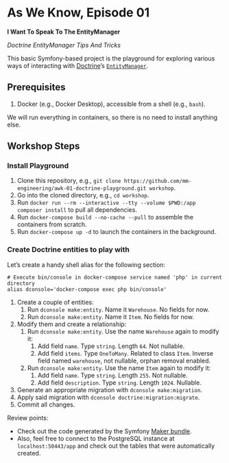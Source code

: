 # As We Know, Episode 01

**I Want To Speak To The EntityManager**

_Doctrine EntityManager Tips And Tricks_

This basic Symfony-based project is the playground for exploring various ways of interacting with [Doctrine](https://symfony.com/doc/current/doctrine.html)’s [`EntityManager`](https://www.doctrine-project.org/projects/doctrine-orm/en/2.8/tutorials/getting-started.html#obtaining-the-entitymanager).

## Prerequisites

1. Docker (e.g., Docker Desktop), accessible from a shell (e.g., `bash`).

We will run everything in containers, so there is no need to install anything else.

## Workshop Steps

### Install Playground

1. Clone this repository, e.g., `git clone https://github.com/mm-engineering/awk-01-doctrine-playground.git workshop`.
2. Go into the cloned directory, e.g., `cd workshop`.
3. Run `docker run --rm --interactive --tty --volume $PWD:/app composer install` to pull all dependencies.
4. Run `docker-compose build --no-cache --pull` to assemble the containers from scratch.
5. Run `docker-compose up -d` to launch the containers in the background.

### Create Doctrine entities to play with

Let’s create a handy shell alias for the following section:

```shell
# Execute bin/console in docker-compose service named 'php' in current directory
alias dconsole='docker-compose exec php bin/console'
```

1. Create a couple of entities:
   1. Run `dconsole make:entity`. Name it `Warehouse`. No fields for now.
   2. Run `dconsole make:entity`. Name it `Item`. No fields for now.
2. Modify them and create a relationship:
   1. Run `dconsole make:entity`. Use the name `Warehouse` again to modify it:
      1. Add field `name`. Type `string`. Length `64`. Not nullable.
      2. Add field `items`. Type `OneToMany`. Related to class `Item`. Inverse field named `warehouse`, not nullable, orphan removal enabled.
   2. Run `dconsole make:entity`. Use the name `Item` again to modify it:
      1. Add field `name`. Type `string`. Length `255`. Not nullable.
      2. Add field `description`. Type `string`. Length `1024`. Nullable.
3. Generate an appropriate migration with `dconsole make:migration`.
4. Apply said migration with `dconsole doctrine:migration:migrate`.
5. Commit all changes.

Review points:

- Check out the code generated by the Symfony [Maker bundle](https://symfony.com/bundles/SymfonyMakerBundle/current/index.html).
- Also, feel free to connect to the PostgreSQL instance at `localhost:50443/app` and check out the tables that were automatically created.
